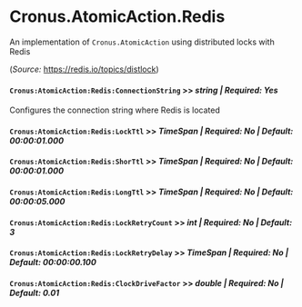 # Cronus.AtomicAction.Redis
An implementation of `Cronus.AtomicAction` using distributed locks with Redis

(*Source:* https://redis.io/topics/distlock)

#### `Cronus:AtomicAction:Redis:ConnectionString` >> *string | Required: Yes*
Configures the connection string where Redis is located

#### `Cronus:AtomicAction:Redis:LockTtl` >> *TimeSpan | Required: No | Default: 00:00:01.000*

#### `Cronus:AtomicAction:Redis:ShorTtl` >> *TimeSpan | Required: No | Default: 00:00:01.000*

#### `Cronus:AtomicAction:Redis:LongTtl` >> *TimeSpan | Required: No | Default: 00:00:05.000*

#### `Cronus:AtomicAction:Redis:LockRetryCount` >> *int | Required: No | Default: 3*

#### `Cronus:AtomicAction:Redis:LockRetryDelay` >> *TimeSpan | Required: No | Default: 00:00:00.100*

#### `Cronus:AtomicAction:Redis:ClockDriveFactor` >> *double | Required: No | Default: 0.01*

